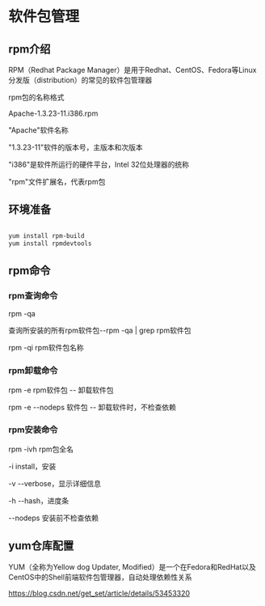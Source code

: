 # 软件包管理

## rpm介绍

RPM（Redhat Package Manager）是用于Redhat、CentOS、Fedora等Linux 分发版（distribution）的常见的软件包管理器

rpm包的名称格式

Apache-1.3.23-11.i386.rpm

"Apache"软件名称

"1.3.23-11"软件的版本号，主版本和次版本

"i386"是软件所运行的硬件平台，Intel 32位处理器的统称

"rpm"文件扩展名，代表rpm包

## 环境准备

```bash

yum install rpm-build
yum install rpmdevtools

```

## rpm命令

### rpm查询命令

rpm -qa

查询所安装的所有rpm软件包--rpm -qa | grep rpm软件包

rpm -qi rpm软件包名称

### rpm卸载命令

rpm -e rpm软件包 -- 卸载软件包

rpm -e --nodeps 软件包 -- 卸载软件时，不检查依赖

### rpm安装命令

rpm -ivh rpm包全名

-i install，安装

-v --verbose，显示详细信息

-h --hash，进度条

--nodeps 安装前不检查依赖

## yum仓库配置

YUM（全称为Yellow dog Updater, Modified）是一个在Fedora和RedHat以及CentOS中的Shell前端软件包管理器，自动处理依赖性关系



https://blog.csdn.net/get_set/article/details/53453320
